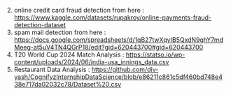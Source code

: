 
2. online credit card fraud detection from here : https://www.kaggle.com/datasets/rupakroy/online-payments-fraud-detection-dataset
3. spam  mail detection from here : https://docs.google.com/spreadsheets/d/1qB27twXqyIB5QxdN9qhY7mdMeeg-at5uV4TN4QGrP18/edit?gid=620443700#gid=620443700
4. T20 World Cup 2024 Match Analysis : https://statso.io/wp-content/uploads/2024/06/india-usa_innings_data.csv
5. Restaurant Data Analysis : https://github.com/div-yash/CognifyzInternshipDataScience/blob/e86211c861c5df460bd748e438e717da02032c78/Dataset%20.csv
